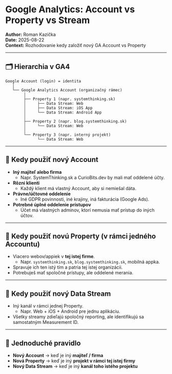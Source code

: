 # Google Analytics: Account vs Property vs Stream

**Author:** Roman Kazička  
**Date:** 2025-08-22  
**Context:** Rozhodovanie kedy založiť nový GA Account vs Property

---

## 🗂️ Hierarchia v GA4

```plaintext
Google Account (login) = identita
   │
   └── Google Analytics Account (organizačný rámec)
        │
        ├── Property 1 (napr. systemthinking.sk)
        │     ├── Data Stream: Web
        │     ├── Data Stream: iOS App
        │     └── Data Stream: Android App
        │
        ├── Property 2 (napr. blog.systemthinking.sk)
        │     └── Data Stream: Web
        │
        └── Property 3 (napr. interný projekt)
              └── Data Stream: Web
```

---

## 🔑 Kedy použiť **nový Account**

- **Iný majiteľ alebo firma**  
  - Napr. SystemThinking.sk a CurioBits.dev by mali mať oddelené účty.  
- **Rôzni klienti**  
  - Každý klient má vlastný Account, aby si nemiešal dáta.  
- **Právne/účtovné oddelenie**  
  - Iné GDPR povinnosti, iné krajiny, iná fakturácia (Google Ads).  
- **Potrebné úplné oddelenie prístupov**  
  - Účet má vlastných adminov, ktorí nemusia mať prístup do iných účtov.

---

## 🔑 Kedy použiť **novú Property** (v rámci jedného Accountu)

- Viacero webov/appiek v **tej istej firme**.  
  - Napr. `systemthinking.sk`, `blog.systemthinking.sk`, mobilná appka.  
- Spravuje ich ten istý tím a patria tej istej organizácii.  
- Potrebuješ mať spoločné prístupy, ale oddelené merania.  

---

## 🔑 Kedy použiť **nový Data Stream**

- Iný kanál v rámci jednej Property.  
  - Napr. Web + iOS + Android pre jednu aplikáciu.  
- Všetky streamy zdieľajú spoločný reporting, ale identifikujú sa samostatným Measurement ID.

---

## 🎯 Jednoduché pravidlo

- **Nový Account** → keď je iný **majiteľ / firma**  
- **Nová Property** → keď je iný **projekt v rámci tej istej firmy**  
- **Nový Data Stream** → keď je iný **kanál toho istého projektu**
